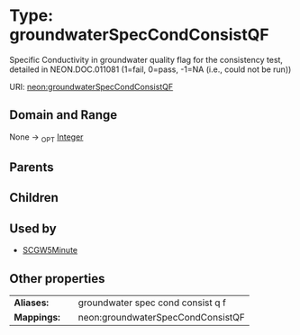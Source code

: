 
# Type: groundwaterSpecCondConsistQF


Specific Conductivity in groundwater quality flag for the consistency test, detailed in NEON.DOC.011081 (1=fail, 0=pass, -1=NA (i.e., could not be run))

URI: [neon:groundwaterSpecCondConsistQF](https://data.neonscience.org/groundwaterSpecCondConsistQF)


## Domain and Range

None ->  <sub>OPT</sub> [Integer](types/Integer.md)

## Parents


## Children


## Used by

 * [SCGW5Minute](SCGW5Minute.md)

## Other properties

|  |  |  |
| --- | --- | --- |
| **Aliases:** | | groundwater spec cond consist q f |
| **Mappings:** | | neon:groundwaterSpecCondConsistQF |

